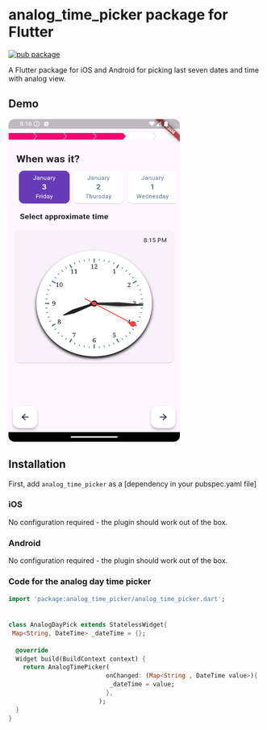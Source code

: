 # analog_time_picker package for Flutter

[![pub package](https://img.shields.io/pub/v/analog_time_picker.svg)](https://pub.dartlang.org/packages/lanalog_time_picker)

A Flutter package for iOS and Android for picking last seven dates and time with analog view.
## Demo
<img src="assets/demo.png" width="340" height="640" title="Screen Shoot">


## Installation

First, add `analog_time_picker` as a [dependency in your pubspec.yaml file]

### iOS

No configuration required - the plugin should work out of the box.

### Android

No configuration required - the plugin should work out of the box.

### Code for the analog day time picker

``` dart
import 'package:analog_time_picker/analog_time_picker.dart';


class AnalogDayPick extends StatelessWidget{
 Map<String, DateTime> _dateTime = {};
 
  @override
  Widget build(BuildContext context) {
    return AnalogTimePicker(
                           onChanged: (Map<String , DateTime value>){
                            _dateTime = value;
                           },
                         );
  }
}
```
